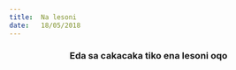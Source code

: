 ```yaml
---
title:  Na lesoni
date:   18/05/2018
---
```


### <center>Eda sa cakacaka tiko ena lesoni oqo</center>